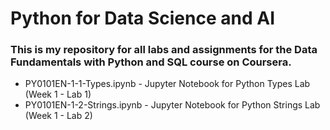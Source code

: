 # Python for Data Science and AI
### This is my repository for all labs and assignments for the Data Fundamentals with Python and SQL course on Coursera.

- PY0101EN-1-1-Types.ipynb - Jupyter Notebook for Python Types Lab (Week 1 - Lab 1)
- PY0101EN-1-2-Strings.ipynb - Jupyter Notebook for Python Strings Lab (Week 1 - Lab 2)

